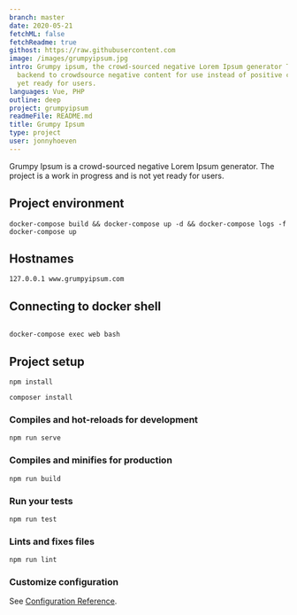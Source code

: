 ```yaml
---
branch: master
date: 2020-05-21
fetchML: false
fetchReadme: true
githost: https://raw.githubusercontent.com
image: /images/grumpyipsum.jpg
intro: Grumpy ipsum, the crowd-sourced negative Lorem Ipsum generator This web project uses vue frontend with a laravel/eloquent
  backend to crowdsource negative content for use instead of positive content. The project is a work in progress and is not
  yet ready for users.
languages: Vue, PHP
outline: deep
project: grumpyipsum
readmeFile: README.md
title: Grumpy Ipsum
type: project
user: jonnyhoeven
---
```

<script setup>
 import ArticleItem from '/components/ArticleItem.vue';
</script>
<ArticleItem :frontmatter="$frontmatter"/>

Grumpy Ipsum is a crowd-sourced negative Lorem Ipsum generator. The project is a work in progress and is not yet ready for users. 

## Project environment
```
docker-compose build && docker-compose up -d && docker-compose logs -f
docker-compose up
```

## Hostnames
```
127.0.0.1 www.grumpyipsum.com
```


## Connecting to docker shell
```

docker-compose exec web bash
```

## Project setup
```
npm install
```

```
composer install
```


### Compiles and hot-reloads for development
```
npm run serve
```

### Compiles and minifies for production
```
npm run build
```

### Run your tests
```
npm run test
```

### Lints and fixes files
```
npm run lint
```

### Customize configuration
See [Configuration Reference](https://cli.vuejs.org/config/).

